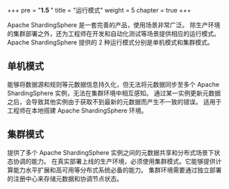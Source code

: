 +++
pre = "<b>1.5 </b>"
title = "运行模式"
weight = 5
chapter = true
+++

Apache ShardingSphere 是一套完善的产品，使用场景非常广泛。 除生产环境的集群部署之外，还为工程师在开发和自动化测试等场景提供相应的运行模式。 Apache ShardingSphere 提供的 2 种运行模式分别是单机模式和集群模式。

## 单机模式

能够将数据源和规则等元数据信息持久化，但无法将元数据同步至多个 Apache ShardingSphere 实例，无法在集群环境中相互感知。 通过某一实例更新元数据之后，会导致其他实例由于获取不到最新的元数据而产生不一致的错误。 适用于工程师在本地搭建 Apache ShardingSphere 环境。

## 集群模式

提供了多个 Apache ShardingSphere 实例之间的元数据共享和分布式场景下状态协调的能力。 在真实部署上线的生产环境，必须使用集群模式。它能够提供计算能力水平扩展和高可用等分布式系统必备的能力。 集群环境需要通过独立部署的注册中心来存储元数据和协调节点状态。
